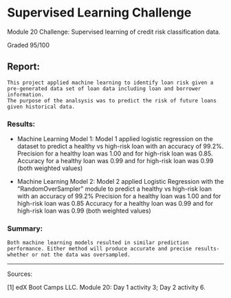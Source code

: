 # Supervised Learning Challenge
Module 20 Challenge: Supervised learning of credit risk classification data.

Graded 95/100


## Report:
	This project applied machine learning to identify loan risk given a pre-generated data set of loan data including loan and borrower information.
	The purpose of the analsysis was to predict the risk of future loans given historical data.

### Results:
- Machine Learning Model 1:
	Model 1 applied logistic regression on the dataset to predict a healthy vs high-risk loan with an accuracy of 99.2%.
		Precision for a healthy loan was 1.00 and for high-risk loan was 0.85.
		Accuracy for a healthy loan was 0.99 and for high-risk loan was 0.99 (both weighted values)

- Machine Learning Model 2:
	Model 2 applied Logistic Regression with the "RandomOverSampler" module to predict a healthy vs high-risk loan with an accuracy of 99.2%
		Precision for a healthy loan was 1.00 and for high-risk loan was 0.85
		Accuracy for a healthy loan was 0.99 and for high-risk loan was 0.99 (both weighted values)



### Summary:
	Both machine learning models resulted in similar prediction performance. Either method will produce accurate and precise results- whether or not the data was oversampled.
	

---

Sources:

[1] edX Boot Camps LLC. Module 20: Day 1 activity 3; Day 2 activity 6.